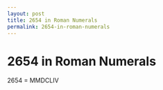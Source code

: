 ```yaml
---
layout: post
title: 2654 in Roman Numerals
permalink: 2654-in-roman-numerals
---
```


# 2654 in Roman Numerals

2654 = MMDCLIV
